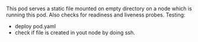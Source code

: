 This pod serves a static file mounted on empty directory on a node which is running this pod. Also checks for readiness and liveness probes.
Testing:
- deploy pod.yaml
- check if file is created in yout node by doing ssh.
